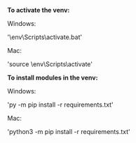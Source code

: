 

**To activate the venv:**

Windows:

'\env\Scripts\activate.bat'

Mac:

'source \env\Scripts\activate'

**To install modules in the venv:**

Windows:

'py -m pip install -r requirements.txt'

Mac:

'python3 -m pip install -r requirements.txt'
